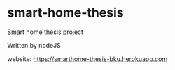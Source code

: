 # smart-home-thesis
Smart home thesis project

Written by nodeJS

website: https://smarthome-thesis-bku.herokuapp.com
